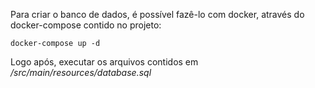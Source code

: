 Para criar o banco de dados, é possível fazê-lo com docker, através do docker-compose contido no projeto:
```
docker-compose up -d
```

Logo após, executar os arquivos contidos em */src/main/resources/database.sql*
